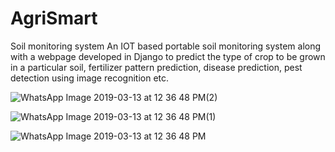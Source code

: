 # AgriSmart
Soil monitoring system
An IOT based portable soil monitoring system along with a webpage developed in Django to predict the type of crop to be grown in a particular soil, fertilizer pattern prediction, disease prediction, pest detection using image recognition etc.

![WhatsApp Image 2019-03-13 at 12 36 48 PM(2)](https://user-images.githubusercontent.com/30218378/54259759-d69f1a80-458c-11e9-815f-8867cb154ed3.jpeg)

![WhatsApp Image 2019-03-13 at 12 36 48 PM(1)](https://user-images.githubusercontent.com/30218378/54259794-efa7cb80-458c-11e9-94a6-450dadc82249.jpeg)

![WhatsApp Image 2019-03-13 at 12 36 48 PM](https://user-images.githubusercontent.com/30218378/54259815-f9c9ca00-458c-11e9-896f-1da6fb029a90.jpeg)
